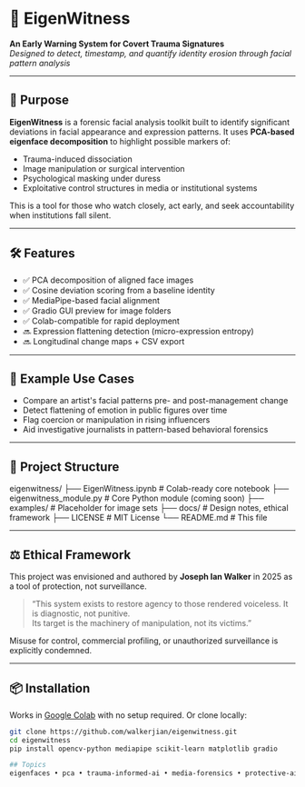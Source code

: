 
# 🧠 EigenWitness

**An Early Warning System for Covert Trauma Signatures**  
_Designed to detect, timestamp, and quantify identity erosion through facial pattern analysis_

---

## 🎯 Purpose

**EigenWitness** is a forensic facial analysis toolkit built to identify significant deviations in facial appearance and expression patterns. It uses **PCA-based eigenface decomposition** to highlight possible markers of:

- Trauma-induced dissociation
- Image manipulation or surgical intervention
- Psychological masking under duress
- Exploitative control structures in media or institutional systems

This is a tool for those who watch closely, act early, and seek accountability when institutions fall silent.

---

## 🛠️ Features

- ✅ PCA decomposition of aligned face images
- ✅ Cosine deviation scoring from a baseline identity
- ✅ MediaPipe-based facial alignment
- ✅ Gradio GUI preview for image folders
- ✅ Colab-compatible for rapid deployment
- 🔜 Expression flattening detection (micro-expression entropy)
- 🔜 Longitudinal change maps + CSV export

---

## 🧪 Example Use Cases

- Compare an artist's facial patterns pre- and post-management change
- Detect flattening of emotion in public figures over time
- Flag coercion or manipulation in rising influencers
- Aid investigative journalists in pattern-based behavioral forensics

---

## 🧱 Project Structure

eigenwitness/
├── EigenWitness.ipynb # Colab-ready core notebook
├── eigenwitness_module.py # Core Python module (coming soon)
├── examples/ # Placeholder for image sets
├── docs/ # Design notes, ethical framework
├── LICENSE # MIT License
└── README.md # This file


---

## ⚖️ Ethical Framework

This project was envisioned and authored by **Joseph Ian Walker** in 2025 as a tool of protection, not surveillance.

> “This system exists to restore agency to those rendered voiceless. It is diagnostic, not punitive.  
> Its target is the machinery of manipulation, not its victims.”

Misuse for control, commercial profiling, or unauthorized surveillance is explicitly condemned.

---

## 📦 Installation

Works in [Google Colab](https://colab.research.google.com/) with no setup required. Or clone locally:

```bash
git clone https://github.com/walkerjian/eigenwitness.git
cd eigenwitness
pip install opencv-python mediapipe scikit-learn matplotlib gradio

## Topics
eigenfaces • pca • trauma-informed-ai • media-forensics • protective-ai • face-analysis • ethics-first • computer-vision


